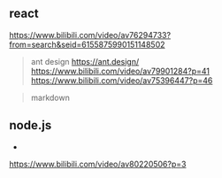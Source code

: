 ## react
https://www.bilibili.com/video/av76294733?from=search&seid=6155875990151148502

>ant design 
https://ant.design/
https://www.bilibili.com/video/av79901284?p=41 
https://www.bilibili.com/video/av75396447?p=46


>markdown
## node.js
+ 
https://www.bilibili.com/video/av80220506?p=3
